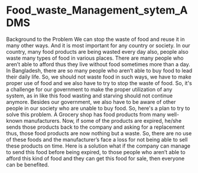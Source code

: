 # Food_waste_Management_sytem_ADMS

Background to the Problem
We can stop the waste of food and reuse it in many other ways. And it is most important for any country or society. In our country, many food products are being wasted every day also, people also waste many types of food in various places. There are many people who aren’t able to afford thus they live without food sometimes more than a day. In Bangladesh, there are so many people who aren’t able to buy food to lead their daily life. So, we should not waste food in such ways, we have to make proper use of food and we also have to try to stop the waste of food.  So, it's a challenge for our government to make the proper utilization of any system, as in like this food wasting and starving should not continue anymore. Besides our government, we also have to be aware of other people in our society who are unable to buy food.
So, here's a plan to try to solve this problem. A Grocery shop has food products from many well-known manufacturers. Now, if some of the products are expired, he/she sends those products back to the company and asking for a replacement thus, those food products are now nothing but a waste. So, there are no use of these foods and the manufacturer’s face a loss for not being able to sell these products on time. Here is a solution what if the company can manage to send this food before being expired, to those people who aren’t able to afford this kind of food and they can get this food for sale, then everyone can be benefited. 
